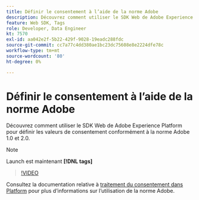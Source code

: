 ```yaml
---
title: Définir le consentement à l’aide de la norme Adobe
description: Découvrez comment utiliser le SDK Web de Adobe Experience Platform pour définir les valeurs de consentement conformément à la norme Adobe 1.0 et 2.0.
feature: Web SDK, Tags
role: Developer, Data Engineer
kt: 7570
exl-id: aa042e2f-5b22-429f-9028-19eadc288fdc
source-git-commit: cc7a77c4dd380ae1bc23dc75608e8e2224dfe78c
workflow-type: tm+mt
source-wordcount: '80'
ht-degree: 0%

---
```


# Définir le consentement à l’aide de la norme Adobe

Découvrez comment utiliser le SDK Web de Adobe Experience Platform pour définir les valeurs de consentement conformément à la norme Adobe 1.0 et 2.0.

>[!NOTE]
>
> Launch est maintenant **[!DNL tags]**

>[!VIDEO](https://video.tv.adobe.com/v/332694/?quality=12&learn=on)

Consultez la documentation relative à [traitement du consentement dans Platform](https://experienceleague.adobe.com/docs/experience-platform/landing/governance-privacy-security/consent/iab/overview.html) pour plus d’informations sur l’utilisation de la norme Adobe.
